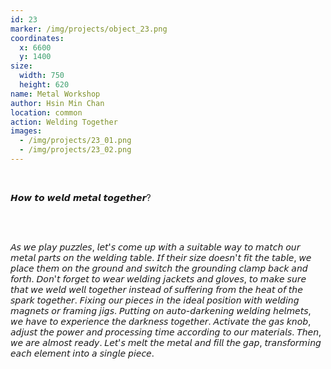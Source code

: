 ```yaml
---
id: 23
marker: /img/projects/object_23.png
coordinates:
  x: 6600
  y: 1400
size:
  width: 750
  height: 620
name: Metal Workshop
author: Hsin Min Chan
location: common
action: Welding Together
images:
  - /img/projects/23_01.png
  - /img/projects/23_02.png
---
```


<br>

𝙃𝙤𝙬 𝙩𝙤 𝙬𝙚𝙡𝙙 𝙢𝙚𝙩𝙖𝙡 𝙩𝙤𝙜𝙚𝙩𝙝𝙚𝙧?

<br>

<br>

𝘈𝘴 𝘸𝘦 𝘱𝘭𝘢𝘺 𝘱𝘶𝘻𝘻𝘭𝘦𝘴, 𝘭𝘦𝘵'𝘴 𝘤𝘰𝘮𝘦 𝘶𝘱 𝘸𝘪𝘵𝘩 𝘢 𝘴𝘶𝘪𝘵𝘢𝘣𝘭𝘦 𝘸𝘢𝘺 𝘵𝘰 𝘮𝘢𝘵𝘤𝘩 𝘰𝘶𝘳 𝘮𝘦𝘵𝘢𝘭 𝘱𝘢𝘳𝘵𝘴 𝘰𝘯 𝘵𝘩𝘦 𝘸𝘦𝘭𝘥𝘪𝘯𝘨 𝘵𝘢𝘣𝘭𝘦. 𝘐𝘧 𝘵𝘩𝘦𝘪𝘳 𝘴𝘪𝘻𝘦 𝘥𝘰𝘦𝘴𝘯'𝘵 𝘧𝘪𝘵 𝘵𝘩𝘦 𝘵𝘢𝘣𝘭𝘦, 𝘸𝘦 𝘱𝘭𝘢𝘤𝘦 𝘵𝘩𝘦𝘮 𝘰𝘯 𝘵𝘩𝘦 𝘨𝘳𝘰𝘶𝘯𝘥 𝘢𝘯𝘥 𝘴𝘸𝘪𝘵𝘤𝘩 𝘵𝘩𝘦 𝘨𝘳𝘰𝘶𝘯𝘥𝘪𝘯𝘨 𝘤𝘭𝘢𝘮𝘱 𝘣𝘢𝘤𝘬 𝘢𝘯𝘥 𝘧𝘰𝘳𝘵𝘩. 𝘋𝘰𝘯'𝘵 𝘧𝘰𝘳𝘨𝘦𝘵 𝘵𝘰 𝘸𝘦𝘢𝘳 𝘸𝘦𝘭𝘥𝘪𝘯𝘨 𝘫𝘢𝘤𝘬𝘦𝘵𝘴 𝘢𝘯𝘥 𝘨𝘭𝘰𝘷𝘦𝘴, 𝘵𝘰 𝘮𝘢𝘬𝘦 𝘴𝘶𝘳𝘦 𝘵𝘩𝘢𝘵 𝘸𝘦 𝘸𝘦𝘭𝘥 𝘸𝘦𝘭𝘭 𝘵𝘰𝘨𝘦𝘵𝘩𝘦𝘳 𝘪𝘯𝘴𝘵𝘦𝘢𝘥 𝘰𝘧 𝘴𝘶𝘧𝘧𝘦𝘳𝘪𝘯𝘨 𝘧𝘳𝘰𝘮 𝘵𝘩𝘦 𝘩𝘦𝘢𝘵 𝘰𝘧 𝘵𝘩𝘦 𝘴𝘱𝘢𝘳𝘬 𝘵𝘰𝘨𝘦𝘵𝘩𝘦𝘳. 𝘍𝘪𝘹𝘪𝘯𝘨 𝘰𝘶𝘳 𝘱𝘪𝘦𝘤𝘦𝘴 𝘪𝘯 𝘵𝘩𝘦 𝘪𝘥𝘦𝘢𝘭 𝘱𝘰𝘴𝘪𝘵𝘪𝘰𝘯 𝘸𝘪𝘵𝘩 𝘸𝘦𝘭𝘥𝘪𝘯𝘨 𝘮𝘢𝘨𝘯𝘦𝘵𝘴 𝘰𝘳 𝘧𝘳𝘢𝘮𝘪𝘯𝘨 𝘫𝘪𝘨𝘴. 𝘗𝘶𝘵𝘵𝘪𝘯𝘨 𝘰𝘯 𝘢𝘶𝘵𝘰-𝘥𝘢𝘳𝘬𝘦𝘯𝘪𝘯𝘨 𝘸𝘦𝘭𝘥𝘪𝘯𝘨 𝘩𝘦𝘭𝘮𝘦𝘵𝘴, 𝘸𝘦 𝘩𝘢𝘷𝘦 𝘵𝘰 𝘦𝘹𝘱𝘦𝘳𝘪𝘦𝘯𝘤𝘦 𝘵𝘩𝘦 𝘥𝘢𝘳𝘬𝘯𝘦𝘴𝘴 𝘵𝘰𝘨𝘦𝘵𝘩𝘦𝘳. 𝘈𝘤𝘵𝘪𝘷𝘢𝘵𝘦 𝘵𝘩𝘦 𝘨𝘢𝘴 𝘬𝘯𝘰𝘣, 𝘢𝘥𝘫𝘶𝘴𝘵 𝘵𝘩𝘦 𝘱𝘰𝘸𝘦𝘳 𝘢𝘯𝘥 𝘱𝘳𝘰𝘤𝘦𝘴𝘴𝘪𝘯𝘨 𝘵𝘪𝘮𝘦 𝘢𝘤𝘤𝘰𝘳𝘥𝘪𝘯𝘨 𝘵𝘰 𝘰𝘶𝘳 𝘮𝘢𝘵𝘦𝘳𝘪𝘢𝘭𝘴. 𝘛𝘩𝘦𝘯, 𝘸𝘦 𝘢𝘳𝘦 𝘢𝘭𝘮𝘰𝘴𝘵 𝘳𝘦𝘢𝘥𝘺. 𝘓𝘦𝘵'𝘴 𝘮𝘦𝘭𝘵 𝘵𝘩𝘦 𝘮𝘦𝘵𝘢𝘭 𝘢𝘯𝘥 𝘧𝘪𝘭𝘭 𝘵𝘩𝘦 𝘨𝘢𝘱, 𝘵𝘳𝘢𝘯𝘴𝘧𝘰𝘳𝘮𝘪𝘯𝘨 𝘦𝘢𝘤𝘩 𝘦𝘭𝘦𝘮𝘦𝘯𝘵 𝘪𝘯𝘵𝘰 𝘢 𝘴𝘪𝘯𝘨𝘭𝘦 𝘱𝘪𝘦𝘤𝘦.

<br>

<br>

